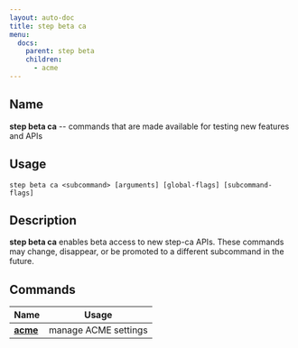 ```yaml
---
layout: auto-doc
title: step beta ca
menu:
  docs:
    parent: step beta
    children:
      - acme
---
```


## Name
**step beta ca** -- commands that are made available for testing new features and APIs

## Usage

```raw
step beta ca <subcommand> [arguments] [global-flags] [subcommand-flags]
```

## Description

**step beta ca** enables beta access to new step-ca APIs. These
commands may change, disappear, or be promoted to a different subcommand in the future.

## Commands


| Name | Usage |
|---|---|
| **[acme](acme/)** | manage ACME settings |

